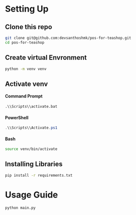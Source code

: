 # Setting Up

## Clone this repo

``` bash
git clone git@github.com:devsanthoshmk/pos-for-teashop.git
cd pos-for-teashop

```

## Create virtual Envronment

``` bash
python -m venv venv
```

## Activate venv
#### Command Prompt
``` cmd
.\\Scripts\\activate.bat
```
#### PowerShell
``` PowerShell
.\\Scripts\\Activate.ps1
```
#### Bash
``` bash
source venv/bin/activate
```

## Installing Libraries

``` bash
pip install -r requirements.txt
```

# Usage Guide
``` bash
python main.py
```
